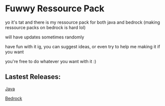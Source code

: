 # Fuwwy Ressource Pack

yo it's tat and there is my ressource pack for both java and bedrock (making ressource packs on bedrock is hard lol)

will have updates sometimes randomly

have fun with it ig, you can suggest ideas, or even try to help me making it if you want

you're free to do whatever you want with it :)

## Lastest Releases:

[Java](https://minhaskamal.github.io/DownGit/#/home?url=https://github.com/Tat2feuille/fuwwy/blob/main/releases/1-3-0/fuwwy-java-1-3-0.zip)

[Bedrock](https://minhaskamal.github.io/DownGit/#/home?url=https://github.com/Tat2feuille/fuwwy/blob/main/releases/1-3-0/fuwwy-bedrock-1-3-0.zip)